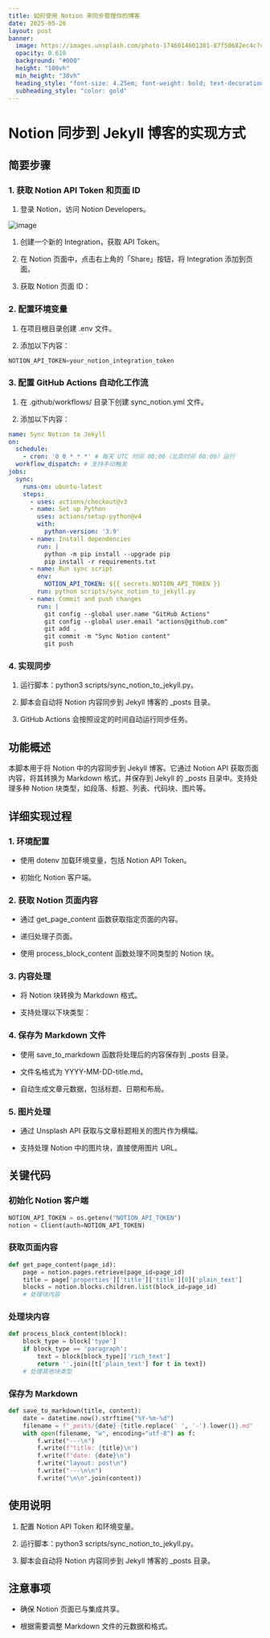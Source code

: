 ```yaml
---
title: 如何使用 Notion 来同步管理你的博客
date: 2025-05-26
layout: post
banner:
  image: https://images.unsplash.com/photo-1746014601301-87f50682ec4c?crop=entropy&cs=tinysrgb&fit=max&fm=jpg&ixid=M3w2OTIwMzJ8MHwxfHJhbmRvbXx8fHx8fHx8fDE3NDgyMjk0NTB8&ixlib=rb-4.1.0&q=80&w=1080
  opacity: 0.618
  background: "#000"
  height: "100vh"
  min_height: "38vh"
  heading_style: "font-size: 4.25em; font-weight: bold; text-decoration: underline"
  subheading_style: "color: gold"
---
```


# Notion 同步到 Jekyll 博客的实现方式

## 简要步骤

### 1. 获取 Notion API Token 和页面 ID

1. 登录 Notion，访问 Notion Developers。

![image](https://prod-files-secure.s3.us-west-2.amazonaws.com/a7a0cc5a-89b9-4cda-8686-1fba0ca52f40/d19c1afe-dea5-4312-9333-786b0ba83054/image.png?X-Amz-Algorithm=AWS4-HMAC-SHA256&X-Amz-Content-Sha256=UNSIGNED-PAYLOAD&X-Amz-Credential=ASIAZI2LB46677NRG3O2%2F20250526%2Fus-west-2%2Fs3%2Faws4_request&X-Amz-Date=20250526T031730Z&X-Amz-Expires=3600&X-Amz-Security-Token=IQoJb3JpZ2luX2VjEHIaCXVzLXdlc3QtMiJHMEUCIQDTBpKZ3RYIDm4LgsRrF8dyjHoDvb%2FkTeBDIDmz4tv0zgIgF2OizV%2BLj3jHnrU3F3eCLxftBVR%2FAYo6IGeyZDEjNAQq%2FwMIOxAAGgw2Mzc0MjMxODM4MDUiDCd2jyCkpTR3pxYcSSrcAyWRmTv8LxDFO9w7PTIa1pOKCmam3ZJzVgOsSrvxzfM55sQtgVwFhYPlUbjPNVCB04i%2BqcLbIEYIo4dMwoppq4LP3cutg%2BKru%2B6BxrUy0LGYdqwa7ymAVLLFQWMVnxIX6jd8KesDWbOcBEddIloWqlC6LCXnguMEBkfiyADuBGsKtbjaXuGuOL330SwpHjWroy6YceGEhnZ0T44zE78sK4TRS0ugl5SRDXNKvZlSl4PitPJu0OCHN5SCOND05ZgDPvce5aYLn3QJ8xxc7OrqWi%2B7HEqmbGQ41gZvbkKGDQpeGeLvvpF6WUR%2B5qtu5ac5R48xQGO31ifI65vpiLtSawcEBunulBhm7CtPczlTknPN%2B8uw0LfGWl1V5i4GGA%2Bc6vY9TeIu3rL7SLPVGL3%2BvCjCL2q2Hbl4BXs3J%2Bgqp9QtzVwFVx7NQpBEJ9qIzsGNB6HEaSaiMs7aIXBw%2FS6WleTzNtoqKtyfIk58XY1mB1FnuoYN13%2FxWYjONkYYIepO%2BARlhlf19WU5dc2VS8gsZrGARgfbSbBCXz%2B86E52pt2uI52CWsbjicK4DlsyStmNuZVecUy5owsHySzeOZqxZL%2F9HgU0YmHSXFnVG%2FeQ80dEcbfCqh4jKrKmpxQjMOedz8EGOqUBmnCGRzKzE228ZCoTO8wwSamOGhuUrWmkQch2gW4qOuU6xArZoiSdubKnK1WqcVrEh5xO519DZdWmKxuP6%2BJQ3w%2FRMNH%2FPqIJcYGFKjQkgftHG1gmTaa4ekr%2FFxbqGlhcxFLcRt2eGISSzaMwhPxDw%2BYI%2BOaSM8sTNXTYU%2BQeofL54FMN5zEuNoOg933wQ1iicz0wQxIcqyw1HKjAZzMP4Fqu6wWm&X-Amz-Signature=3317456d4541f095abfa1ea040bbcfff742a2cbead86f6aa6bc13dfb06279d2a&X-Amz-SignedHeaders=host&x-id=GetObject)

1. 创建一个新的 Integration，获取 API Token。

1. 在 Notion 页面中，点击右上角的「Share」按钮，将 Integration 添加到页面。

1. 获取 Notion 页面 ID：


### 2. 配置环境变量

1. 在项目根目录创建 .env 文件。

1. 添加以下内容：

```javascript
NOTION_API_TOKEN=your_notion_integration_token
```

### 3. 配置 GitHub Actions 自动化工作流

1. 在 .github/workflows/ 目录下创建 sync_notion.yml 文件。

1. 添加以下内容：

```yaml
name: Sync Notion to Jekyll
on:
  schedule:
    - cron: '0 0 * * *' # 每天 UTC 时间 00:00（北京时间 08:00）运行
  workflow_dispatch: # 支持手动触发
jobs:
  sync:
    runs-on: ubuntu-latest
    steps:
      - uses: actions/checkout@v3
      - name: Set up Python
        uses: actions/setup-python@v4
        with:
          python-version: '3.9'
      - name: Install dependencies
        run: |
          python -m pip install --upgrade pip
          pip install -r requirements.txt
      - name: Run sync script
        env:
          NOTION_API_TOKEN: ${{ secrets.NOTION_API_TOKEN }}
        run: python scripts/sync_notion_to_jekyll.py
      - name: Commit and push changes
        run: |
          git config --global user.name "GitHub Actions"
          git config --global user.email "actions@github.com"
          git add .
          git commit -m "Sync Notion content"
          git push
```

### 4. 实现同步

1. 运行脚本：python3 scripts/sync_notion_to_jekyll.py。

1. 脚本会自动将 Notion 内容同步到 Jekyll 博客的 _posts 目录。

1. GitHub Actions 会按照设定的时间自动运行同步任务。

## 功能概述

本脚本用于将 Notion 中的内容同步到 Jekyll 博客。它通过 Notion API 获取页面内容，将其转换为 Markdown 格式，并保存到 Jekyll 的 _posts 目录中。支持处理多种 Notion 块类型，如段落、标题、列表、代码块、图片等。

## 详细实现过程

### 1. 环境配置

- 使用 dotenv 加载环境变量，包括 Notion API Token。

- 初始化 Notion 客户端。

### 2. 获取 Notion 页面内容

- 通过 get_page_content 函数获取指定页面的内容。

- 递归处理子页面。

- 使用 process_block_content 函数处理不同类型的 Notion 块。

### 3. 内容处理

- 将 Notion 块转换为 Markdown 格式。

- 支持处理以下块类型：


### 4. 保存为 Markdown 文件

- 使用 save_to_markdown 函数将处理后的内容保存到 _posts 目录。

- 文件名格式为 YYYY-MM-DD-title.md。

- 自动生成文章元数据，包括标题、日期和布局。

### 5. 图片处理

- 通过 Unsplash API 获取与文章标题相关的图片作为横幅。

- 支持处理 Notion 中的图片块，直接使用图片 URL。

## 关键代码

### 初始化 Notion 客户端

```python
NOTION_API_TOKEN = os.getenv("NOTION_API_TOKEN")
notion = Client(auth=NOTION_API_TOKEN)
```

### 获取页面内容

```python
def get_page_content(page_id):
    page = notion.pages.retrieve(page_id=page_id)
    title = page['properties']['title']['title'][0]['plain_text']
    blocks = notion.blocks.children.list(block_id=page_id)
    # 处理块内容
```

### 处理块内容

```python
def process_block_content(block):
    block_type = block['type']
    if block_type == 'paragraph':
        text = block[block_type]['rich_text']
        return ''.join([t['plain_text'] for t in text])
    # 处理其他块类型
```

### 保存为 Markdown

```python
def save_to_markdown(title, content):
    date = datetime.now().strftime("%Y-%m-%d")
    filename = f"_posts/{date}-{title.replace(' ', '-').lower()}.md"
    with open(filename, "w", encoding="utf-8") as f:
        f.write("---\n")
        f.write(f"title: {title}\n")
        f.write(f"date: {date}\n")
        f.write("layout: post\n")
        f.write("---\n\n")
        f.write("\n\n".join(content))
```

## 使用说明

1. 配置 Notion API Token 和环境变量。

1. 运行脚本：python3 scripts/sync_notion_to_jekyll.py。

1. 脚本会自动将 Notion 内容同步到 Jekyll 博客的 _posts 目录。

## 注意事项

- 确保 Notion 页面已与集成共享。

- 根据需要调整 Markdown 文件的元数据和格式。